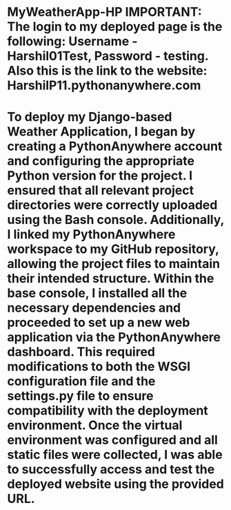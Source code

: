 ﻿# MyWeatherApp-HP IMPORTANT: The login to my deployed page is the following: Username - Harshil01Test, Password - testing. Also this is the link to the website: HarshilP11.pythonanywhere.com
# To deploy my Django-based Weather Application, I began by creating a PythonAnywhere account and configuring the appropriate Python version for the project. I ensured that all relevant project directories were correctly uploaded using the Bash console. Additionally, I linked my PythonAnywhere workspace to my GitHub repository, allowing the project files to maintain their intended structure. Within the base console, I installed all the necessary dependencies and proceeded to set up a new web application via the PythonAnywhere dashboard. This required modifications to both the WSGI configuration file and the settings.py file to ensure compatibility with the deployment environment. Once the virtual environment was configured and all static files were collected, I was able to successfully access and test the deployed website using the provided URL.
